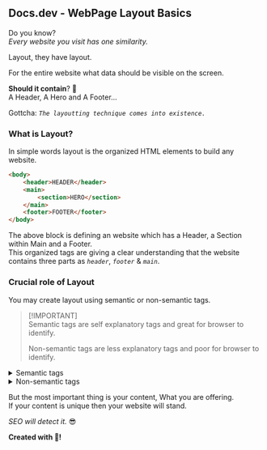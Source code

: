 ## Docs.dev - WebPage Layout Basics

Do you know?<br/>
_Every website you visit has one similarity._

Layout, they have layout.

For the entire website what data should be visible on the screen.

**Should it contain**? 🤔<br/>
A Header, A Hero and A Footer...

Gottcha: _`The layoutting technique comes into existence.`_

### What is Layout?

In simple words layout is the organized HTML elements to build any website.

```html
<body>
    <header>HEADER</header>
    <main>
        <section>HERO</section>
    </main>
    <footer>FOOTER</footer>
</body>
```

The above block is defining an website which has a Header, a Section within Main and a Footer.<br/>
This organized tags are giving a clear understanding that the website contains three parts as *`header`*, *`footer`* & *`main`*.

### Crucial role of Layout

You may create layout using semantic or non-semantic tags.

> [!IMPORTANT]\
> Semantic tags are self explanatory tags and great for browser to identify.
>
> Non-semantic tags are less explanatory tags and poor for browser to identify.

<details>
<summary>Semantic tags</summary>

```html
<body>
    <header>
        <h1>Docs.dev</h1>
        <ul>
            <li>About</li>
            <li>Contact</li>
        </ul>
    </header>
    <main>
        <section>
            <h2>Hero section</h2>
            <p>This is hero section</p>
        </section>
    </main>
    <footer>
        <p>&copy; 2024 | Docs.dev</p>
    </footer>
</body>
```

</details>

<details>
<summary>Non-semantic tags</summary>

```html
<body>
    <div>
        <h1>Docs.dev</h1>
        <ul>
            <li>About</li>
            <li>Contact</li>
        </ul>
    </div>
    <div>
        <div>
            <h2>Hero section</h2>
            <p>This is hero section</p>
        </div>
    </div>
    <div>
        <p>&copy; 2024 | Docs.dev</p>
    </div>
</body>
```

</details>

But the most important thing is your content, What you are offering.<br />
If your content is unique then your website will stand.

*SEO will detect it.* 😎

**Created with 💖!**